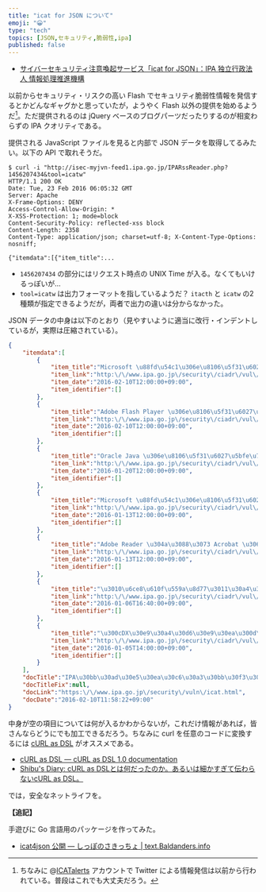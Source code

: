 ```yaml
---
title: "icat for JSON について"
emoji: "😀"
type: "tech"
topics: [JSON,セキュリティ,脆弱性,ipa]
published: false
---
```

- [サイバーセキュリティ注意喚起サービス「icat for JSON」：IPA 独立行政法人 情報処理推進機構](https://www.ipa.go.jp/security/vuln/icat.html)

以前からセキュリティ・リスクの高い Flash でセキュリティ脆弱性情報を発信するとかどんなギャグかと思っていたが，ようやく Flash 以外の提供を始めるようだ[^t]。ただ提供されるのは jQuery ベースのブログパーツだったりするのが相変わらずの IPA クオリティである。

[^t]: ちなみに @[ICATalerts](https://twitter.com/ICATalerts/) アカウントで Twitter による情報発信は以前から行われている。普段はこれでも大丈夫だろう。

提供される JavaScript ファイルを見ると内部で JSON データを取得してるみたい。以下の API で取れそうだ。

```
$ curl -i "http://isec-myjvn-feed1.ipa.go.jp/IPARssReader.php?1456207434&tool=icatw"
HTTP/1.1 200 OK
Date: Tue, 23 Feb 2016 06:05:32 GMT
Server: Apache
X-Frame-Options: DENY
Access-Control-Allow-Origin: *
X-XSS-Protection: 1; mode=block
Content-Security-Policy: reflected-xss block
Content-Length: 2358
Content-Type: application/json; charset=utf-8; X-Content-Type-Options: nosniff;

{"itemdata":[{"item_title":...
```

- `1456207434` の部分にはリクエスト時点の UNIX Time が入る。なくてもいけるっぽいが...
- `tool=icatw` は出力フォーマットを指しているようだ？ `itacth` と `icatw` の2種類が指定できるようだが，両者で出力の違いは分からなかった。

JSON データの中身は以下のとおり（見やすいように適当に改行・インデントしているが，実際は圧縮されている）。

```json
{
	"itemdata":[
		{
			"item_title":"Microsoft \u88fd\u54c1\u306e\u8106\u5f31\u6027\u5bfe\u7b56\u306b\u3064\u3044\u3066(2016\u5e7402\u6708)",
			"item_link":"http:\/\/www.ipa.go.jp\/security\/ciadr\/vul\/20160210-ms.html",
			"item_date":"2016-02-10T12:00:00+09:00",
			"item_identifier":[]
		},
		{
			"item_title":"Adobe Flash Player \u306e\u8106\u5f31\u6027\u5bfe\u7b56\u306b\u3064\u3044\u3066(APSB16-04)(CVE-2016-0985\u7b49)",
			"item_link":"http:\/\/www.ipa.go.jp\/security\/ciadr\/vul\/20160210-adobeflashplayer.html",
			"item_date":"2016-02-10T12:00:00+09:00",
			"item_identifier":[]
		},
		{
			"item_title":"Oracle Java \u306e\u8106\u5f31\u6027\u5bfe\u7b56\u306b\u3064\u3044\u3066(CVE-2016-0494\u7b49)",
			"item_link":"http:\/\/www.ipa.go.jp\/security\/ciadr\/vul\/20160120-jre.html",
			"item_date":"2016-01-20T12:00:00+09:00",
			"item_identifier":[]
		},
		{
			"item_title":"Microsoft \u88fd\u54c1\u306e\u8106\u5f31\u6027\u5bfe\u7b56\u306b\u3064\u3044\u3066(2016\u5e7401\u6708)",
			"item_link":"http:\/\/www.ipa.go.jp\/security\/ciadr\/vul\/20160113-ms.html",
			"item_date":"2016-01-13T12:00:00+09:00",
			"item_identifier":[]
		},
		{
			"item_title":"Adobe Reader \u304a\u3088\u3073 Acrobat \u306e\u8106\u5f31\u6027\u5bfe\u7b56\u306b\u3064\u3044\u3066(APSB16-02)(CVE-2016-0932\u7b49)",
			"item_link":"http:\/\/www.ipa.go.jp\/security\/ciadr\/vul\/20160113-adobereader.html",
			"item_date":"2016-01-13T12:00:00+09:00",
			"item_identifier":[]
		},
		{
			"item_title":"\u3010\u6ce8\u610f\u559a\u8d77\u3011\u30a4\u30f3\u30bf\u30fc\u30cd\u30c3\u30c8\u306b\u63a5\u7d9a\u3059\u308b\u8907\u5408\u6a5f\u7b49\u306e\u30aa\u30d5\u30a3\u30b9\u6a5f\u5668\u306e\u518d\u70b9\u691c\u3092\uff01",
			"item_link":"http:\/\/www.ipa.go.jp\/security\/ciadr\/vul\/20160106-printer.html",
			"item_date":"2016-01-06T16:40:00+09:00",
			"item_identifier":[]
		},
		{
			"item_title":"\u300cDX\u30e9\u30a4\u30d6\u30e9\u30ea\u300d\u306b\u304a\u3051\u308b\u30d0\u30c3\u30d5\u30a1\u30aa\u30fc\u30d0\u30fc\u30d5\u30ed\u30fc\u306e\u8106\u5f31\u6027\u5bfe\u7b56\u306b\u3064\u3044\u3066(JVN#49476817)",
			"item_link":"http:\/\/www.ipa.go.jp\/security\/ciadr\/vul\/20160105-jvn.html",
			"item_date":"2016-01-05T14:00:00+09:00",
			"item_identifier":[]
		}
	],
	"docTitle":"IPA\u30bb\u30ad\u30e5\u30ea\u30c6\u30a3\u30bb\u30f3\u30bf\u30fc:\u91cd\u8981\u306a\u30bb\u30ad\u30e5\u30ea\u30c6\u30a3\u60c5\u5831",
	"docTitleFix":null,
	"docLink":"https:\/\/www.ipa.go.jp\/security\/vuln\/icat.html",
	"docDate":"2016-02-10T11:58:22+09:00"
}
```

中身が空の項目については何が入るかわからないが，これだけ情報があれば，皆さんならどうにでも加工できるだろう。ちなみに curl を任意のコードに変換するには [cURL as DSL](https://shibukawa.github.io/curl_as_dsl/) がオススメである。

- [cURL as DSL — cURL as DSL 1.0 documentation](https://shibukawa.github.io/curl_as_dsl/)
- [Shibu's Diary: cURL as DSLとは何だったのか。あるいは細かすぎて伝わらないcURL as DSL。](http://blog.shibu.jp/article/115602749.html)

では，安全なネットライフを。

**【追記】**

手遊びに Go 言語用のパッケージを作ってみた。

- [icat4json 公開 — しっぽのさきっちょ | text.Baldanders.info](http://text.baldanders.info/remark/2016/02/icat4json/)

